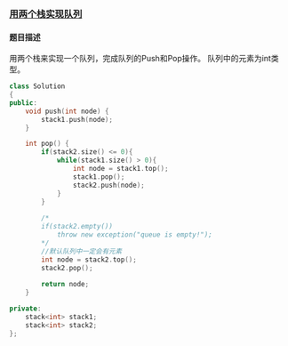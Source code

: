 ### 	[用两个栈实现队列](https://www.nowcoder.com/practice/54275ddae22f475981afa2244dd448c6?tpId=13&tqId=11158&tPage=1&rp=1&ru=/ta/coding-interviews&qru=/ta/coding-interviews/question-ranking)
#### 题目描述
用两个栈来实现一个队列，完成队列的Push和Pop操作。 队列中的元素为int类型。
```c++
class Solution
{
public:
    void push(int node) {
        stack1.push(node);
    }

    int pop() {
        if(stack2.size() <= 0){
            while(stack1.size() > 0){
                int node = stack1.top();
                stack1.pop();
                stack2.push(node);
            }
        }
        
        /*
        if(stack2.empty())
        	throw new exception("queue is empty!");
        */
        //默认队列中一定会有元素
        int node = stack2.top();
        stack2.pop();
        
        return node;
    }

private:
    stack<int> stack1;
    stack<int> stack2;
};
```